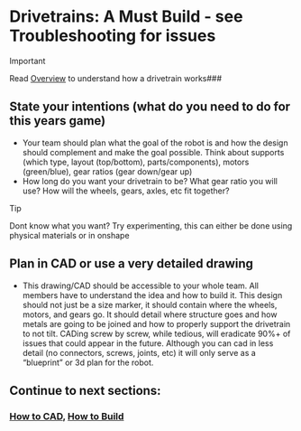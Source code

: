 # Drivetrains: A Must Build - see Troubleshooting for issues 
> [!IMPORTANT]
> Read [Overview](Overview.md) to understand how a drivetrain works### 
## State your intentions (what do you need to do for this years game)
- Your team should plan what the goal of the robot is and how the design should complement and make the goal possible. Think about supports (which type, layout (top/bottom), parts/components), motors (green/blue), gear ratios (gear down/gear up)
-  How long do you want your drivetrain to be? What gear ratio you will use? How will the wheels, gears, axles, etc fit together?
  >[!TIP]
> Dont know what you want? Try experimenting, this can either be done using physical materials or in onshape

## Plan in CAD or use a very detailed drawing
- This drawing/CAD should be accessible to your whole team. All members have to understand the idea and how to build it. This design should not just be a size marker, it should contain where the wheels, motors, and gears go. It should detail where structure goes and how metals are going to be joined and how to properly support the drivetrain to not tilt. CADing screw by screw, while tedious, will eradicate 90%+ of issues that could appear in the future. Although you can cad in less detail (no connectors, screws, joints, etc) it will only serve as a “blueprint” or 3d plan for the robot. 
## Continue to next sections:
### [How to CAD](https://github.com/Arcx23/6199-MS-Robotics-Guide/blob/main/CAD/Basic_Steps.md), [How to Build](Building.md)
